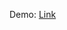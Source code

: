 Demo:
[Link](https://github.com/Jamescuii/JamesCui400Projects/assets/122611174/0b0f3e7c-98ae-4f68-a1fe-1fa987709e0f)

